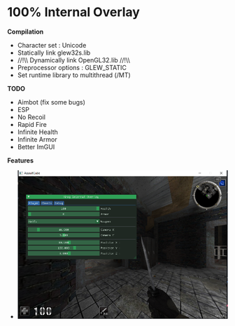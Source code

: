 # 100% Internal Overlay

<b>Compilation</b>
<ul>
  <li>Character set : Unicode</li>
  <li>Statically link glew32s.lib</li>
  <li>//!\\ Dynamically link OpenGL32.lib //!\\ </li>
  <li>Preprocessor options : GLEW_STATIC </li>
  <li>Set runtime library to multithread (/MT)</li>
</ul>

<b>TODO</b>
<ul>
  <li> Aimbot (fix some bugs) </li>
  <li> ESP </li>
  <li> No Recoil </li>
  <li> Rapid Fire </li>
  <li> Infinite Health </li>
  <li> Infinite Armor </li>
  <li> Better ImGUI </li>
</ul>


<b>Features</b>
<ul>
  <li><img src="Preview/prev2.png"/></li>
</ul>
